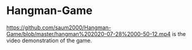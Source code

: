# Hangman-Game
https://github.com/saum2000/Hangman-Game/blob/master/hangman%202020-07-28%2000-50-12.mp4 is the video demonstration of the game.
